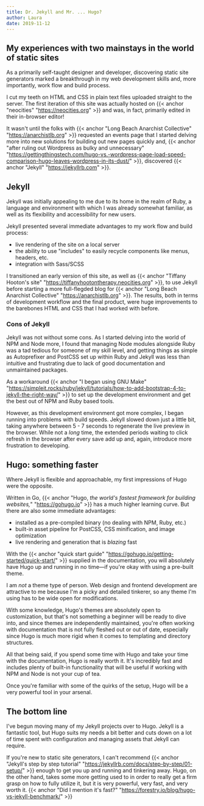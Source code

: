 ```yaml
---
title: Dr. Jekyll and Mr. ... Hugo?
author: Laura
date: 2019-11-12
---
```

## My experiences with two mainstays in the world of static sites

As a primarily self-taught designer and developer, discovering static site generators marked a breakthrough in my web development skills and, more importantly, work flow and build process.

I cut my teeth on HTML and CSS in plain text files uploaded straight to the server. The first iteration of this site was actually hosted on {{< anchor "neocities" "https://neocities.org" >}} and was, in fact, primarily edited in their in-browser editor!

<!--more-->

It wasn't until the folks with {{< anchor "Long Beach Anarchist Collective" "https://anarchistlb.org" >}} requested an events page that I started delving more into new solutions for building out new pages quickly and, {{< anchor "after ruling out Wordpress as bulky and unnecessary" "https://gettingthingstech.com/hugo-vs.-wordpress-page-load-speed-comparison-hugo-leaves-wordpress-in-its-dust/" >}}, discovered {{< anchor "Jekyll" "https://jekyllrb.com" >}}.

## Jekyll

Jekyll was initially appealing to me due to its home in the realm of Ruby, a language and environment with which I was already somewhat familiar, as well as its flexibility and accessibility for new users.

Jekyll presented several immediate advantages to my work flow and build process:

* live rendering of the site on a local server
* the ability to use "includes" to easily recycle components like menus, headers, etc.
* integration with Sass/SCSS

I transitioned an early version of this site, as well as {{< anchor "Tiffany Hooton's site" "https://tiffanyhootontherapy.neocities.org" >}}, to use Jekyll before starting a more full-flegded blog for {{< anchor "Long Beach Anarchist Collective" "https://anarchistlb.org" >}}. The results, both in terms of development workflow and the final product, were huge improvements to the barebones HTML and CSS that I had worked with before.

### Cons of Jekyll

Jekyll was not without some cons. As I started delving into the world of NPM and Node more, I found that managing Node modules alongside Ruby was a tad tedious for someone of my skill level, and getting things as simple as Autoprefixer and PostCSS set up within Ruby and Jekyll was less than intuitive and frustrating due to lack of good documentation and unmaintained packages.

As a workaround {{< anchor "I began using GNU Make" "https://simpleit.rocks/ruby/jekyll/tutorials/how-to-add-bootstrap-4-to-jekyll-the-right-way/" >}} to set up the development environment and get the best out of NPM and Ruby based tools.

However, as this development environment got more complex, I began running into problems with build speeds. Jekyll slowed down just a little bit, taking anywhere between 5 - 7 seconds to regenerate the live preview in the browser. While not a _long_ time, the extended periods waiting to click refresh in the browser after every save add up and, again, introduce more frustration to developing.

## Hugo: something faster

Where Jekyll is flexible and approachable, my first impressions of Hugo were the opposite.

Written in Go, {{< anchor "Hugo, _the world's fastest framework for building websites,_" "https://gohugo.io" >}} has a much higher learning curve. But there are also some immediate advantages:

* installed as a pre-compiled binary (no dealing with NPM, Ruby, etc.)
* built-in asset pipeline for PostCSS, CSS minification, and image optimization
* live rendering and generation that is _blazing_ fast

With the {{< anchor "quick start guide" "https://gohugo.io/getting-started/quick-start/" >}} supplied in the documentation, you will absolutely have Hugo up and running in no time—if you're okay with using a pre-built theme.

I am _not_ a theme type of person. Web design and frontend development are attractive to me because I'm a picky and detailed tinkerer, so any theme I'm using has to be wide open for modifications.

With some knowledge, Hugo's themes are absolutely open to customization, but that's not something a beginner will be ready to dive into, and since themes are independently maintained, you're often working with documentation that is not fully fleshed out or out of date, especially since Hugo is much more rigid when it comes to templating and directory structures.

All that being said, if you spend some time with Hugo and take your time with the documentation, Hugo is really worth it. It's incredibly fast and includes plenty of built-in functionality that will be useful if working with NPM and Node is not your cup of tea.

Once you're familiar with some of the quirks of the setup, Hugo will be a very powerful tool in your arsenal.

## The bottom line

I've begun moving many of my Jekyll projects over to Hugo. Jekyll is a fantastic tool, but Hugo suits my needs a bit better and cuts down on a lot of time spent with configuration and managing assets that Jekyll can require.

If you're new to static site generators, I can't recommend {{< anchor "Jekyll's step by step tutorial" "https://jekyllrb.com/docs/step-by-step/01-setup/" >}} enough to get you up and running and tinkering away. Hugo, on the other hand, takes some more getting used to in order to really get a firm grasp on how to fully utilize it, but it is very powerful, very fast, and very worth it. {{< anchor "Did I mention it's fast?" "https://forestry.io/blog/hugo-vs-jekyll-benchmark/" >}}
